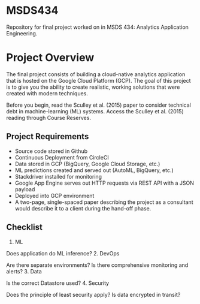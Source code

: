 # MSDS434
Repository for final project worked on in MSDS 434: Analytics Application Engineering.

# Project Overview
The final project consists of building a cloud-native analytics application that is hosted on the Google Cloud Platform (GCP). The goal of this project is to give you the ability to create realistic, working solutions that were created with modern techniques.

Before you begin, read the Sculley et al. (2015) paper to consider technical debt in machine-learning (ML) systems. Access the Sculley et al. (2015) reading through Course Reserves.

## Project Requirements
* Source code stored in Github
* Continuous Deployment from CircleCI
* Data stored in GCP (BigQuery, Google Cloud Storage, etc.)
* ML predictions created and served out (AutoML, BigQuery, etc.)
* Stackdriver installed for monitoring
* Google App Engine serves out HTTP requests via REST API with a JSON payload
* Deployed into GCP environment
* A two-page, single-spaced paper describing the project as a consultant would describe it to a client during the hand-off phase.

## Checklist
1. ML

Does application do ML inference? 
2. DevOps

Are there separate environments?
Is there comprehensive monitoring and alerts?
3. Data

Is the correct Datastore used?
4. Security

Does the principle of least security apply?
Is data encrypted in transit?
